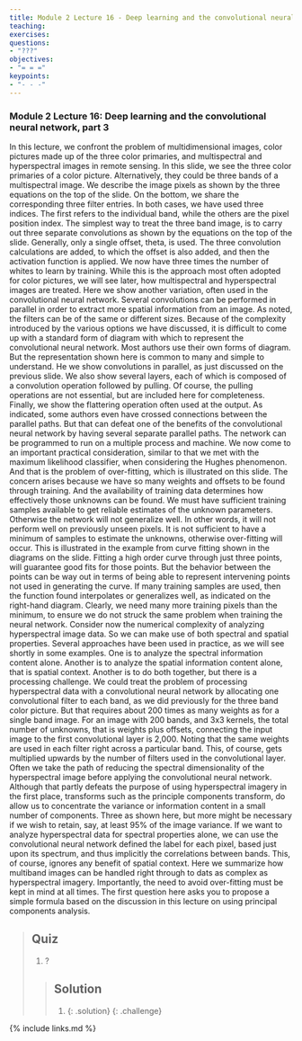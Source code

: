```yaml
---
title: Module 2 Lecture 16 - Deep learning and the convolutional neural network, part 3
teaching: 
exercises: 
questions:
- "???"
objectives:
- "= = ="
keypoints:
- "- - -"
---
```

### Module 2 Lecture 16: Deep learning and the convolutional neural network, part 3

In this lecture, we confront the problem of multidimensional images, color pictures made up of the three color primaries, and multispectral and hyperspectral images in remote sensing. In this slide, we see the three color primaries of a color picture. Alternatively, they could be three bands of a multispectral image. We describe the image pixels as shown by the three equations on the top of the slide. On the bottom, we share the corresponding three filter entries. In both cases, we have used three indices. The first refers to the individual band, while the others are the pixel position index. The simplest way to treat the three band image, is to carry out three separate convolutions as shown by the equations on the top of the slide. Generally, only a single offset, theta, is used. The three convolution calculations are added, to which the offset is also added, and then the activation function is applied. We now have three times the number of whites to learn by training. While this is the approach most often adopted for color pictures, we will see later, how multispectral and hyperspectral images are treated. Here we show another variation, often used in the convolutional neural network. Several convolutions can be performed in parallel in order to extract more spatial information from an image. As noted, the filters can be of the same or different sizes. Because of the complexity introduced by the various options we have discussed, it is difficult to come up with a standard form of diagram with which to represent the convolutional neural network. Most authors use their own forms of diagram. But the representation shown here is common to many and simple to understand. He we show convolutions in parallel, as just discussed on the previous slide. We also show several layers, each of which is composed of a convolution operation followed by pulling. Of course, the pulling operations are not essential, but are included here for completeness. Finally, we show the flattering operation often used at the output. As indicated, some authors even have crossed connections between the parallel paths. But that can defeat one of the benefits of the convolutional neural network by having several separate parallel paths. The network can be programmed to run on a multiple process and machine. We now come to an important practical consideration, similar to that we met with the maximum likelihood classifier, when considering the Hughes phenomenon. And that is the problem of over-fitting, which is illustrated on this slide. The concern arises because we have so many weights and offsets to be found through training. And the availability of training data determines how effectively those unknowns can be found. We must have sufficient training samples available to get reliable estimates of the unknown parameters. Otherwise the network will not generalize well. In other words, it will not perform well on previously unseen pixels. It is not sufficient to have a minimum of samples to estimate the unknowns, otherwise over-fitting will occur. This is illustrated in the example from curve fitting shown in the diagrams on the slide. Fitting a high order curve through just three points, will guarantee good fits for those points. But the behavior between the points can be way out in terms of being able to represent intervening points not used in generating the curve. If many training samples are used, then the function found interpolates or generalizes well, as indicated on the right-hand diagram. Clearly, we need many more training pixels than the minimum, to ensure we do not struck the same problem when training the neural network. Consider now the numerical complexity of analyzing hyperspectral image data. So we can make use of both spectral and spatial properties. Several approaches have been used in practice, as we will see shortly in some examples. One is to analyze the spectral information content alone. Another is to analyze the spatial information content alone, that is spatial context. Another is to do both together, but there is a processing challenge. We could treat the problem of processing hyperspectral data with a convolutional neural network by allocating one convolutional filter to each band, as we did previously for the three band color picture. But that requires about 200 times as many weights as for a single band image. For an image with 200 bands, and 3x3 kernels, the total number of unknowns, that is weights plus offsets, connecting the input image to the first convolutional layer is 2,000. Noting that the same weights are used in each filter right across a particular band. This, of course, gets multiplied upwards by the number of filters used in the convolutional layer. Often we take the path of reducing the spectral dimensionality of the hyperspectral image before applying the convolutional neural network. Although that partly defeats the purpose of using hyperspectral imagery in the first place, transforms such as the principle components transform, do allow us to concentrate the variance or information content in a small number of components. Three as shown here, but more might be necessary if we wish to retain, say, at least 95% of the image variance. If we want to analyze hyperspectral data for spectral properties alone, we can use the convolutional neural network defined the label for each pixel, based just upon its spectrum, and thus implicitly the correlations between bands. This, of course, ignores any benefit of spatial context. Here we summarize how multiband images can be handled right through to dats as complex as hyperspectral imagery. Importantly, the need to avoid over-fitting must be kept in mind at all times. The first question here asks you to propose a simple formula based on the discussion in this lecture on using principal components analysis. 

> ## Quiz
>
> 1. ?
>
> > ## Solution
> >
> > 1. {: .solution}
> >    {: .challenge}

{% include links.md %}